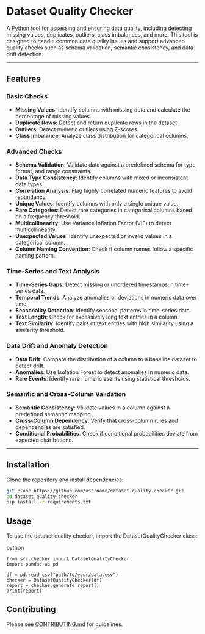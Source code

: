 # Dataset Quality Checker

A Python tool for assessing and ensuring data quality, including detecting missing values, duplicates, outliers, class imbalances, and more. This tool is designed to handle common data quality issues and support advanced quality checks such as schema validation, semantic consistency, and data drift detection.

---

## Features

### Basic Checks
- **Missing Values**: Identify columns with missing data and calculate the percentage of missing values.
- **Duplicate Rows**: Detect and return duplicate rows in the dataset.
- **Outliers**: Detect numeric outliers using Z-scores.
- **Class Imbalance**: Analyze class distribution for categorical columns.

### Advanced Checks
- **Schema Validation**: Validate data against a predefined schema for type, format, and range constraints.
- **Data Type Consistency**: Identify columns with mixed or inconsistent data types.
- **Correlation Analysis**: Flag highly correlated numeric features to avoid redundancy.
- **Unique Values**: Identify columns with only a single unique value.
- **Rare Categories**: Detect rare categories in categorical columns based on a frequency threshold.
- **Multicollinearity**: Use Variance Inflation Factor (VIF) to detect multicollinearity.
- **Unexpected Values**: Identify unexpected or invalid values in a categorical column.
- **Column Naming Convention**: Check if column names follow a specific naming pattern.

### Time-Series and Text Analysis
- **Time-Series Gaps**: Detect missing or unordered timestamps in time-series data.
- **Temporal Trends**: Analyze anomalies or deviations in numeric data over time.
- **Seasonality Detection**: Identify seasonal patterns in time-series data.
- **Text Length**: Check for excessively long text entries in a column.
- **Text Similarity**: Identify pairs of text entries with high similarity using a similarity threshold.

### Data Drift and Anomaly Detection
- **Data Drift**: Compare the distribution of a column to a baseline dataset to detect drift.
- **Anomalies**: Use Isolation Forest to detect anomalies in numeric data.
- **Rare Events**: Identify rare numeric events using statistical thresholds.

### Semantic and Cross-Column Validation
- **Semantic Consistency**: Validate values in a column against a predefined semantic mapping.
- **Cross-Column Dependency**: Verify that cross-column rules and dependencies are satisfied.
- **Conditional Probabilities**: Check if conditional probabilities deviate from expected distributions.

---

## Installation

Clone the repository and install dependencies:

```bash
git clone https://github.com/username/dataset-quality-checker.git
cd dataset-quality-checker
pip install -r requirements.txt
```

## Usage
To use the dataset quality checker, import the DatasetQualityChecker class:

python
```
from src.checker import DatasetQualityChecker
import pandas as pd

df = pd.read_csv("path/to/your/data.csv")
checker = DatasetQualityChecker(df)
report = checker.generate_report()
print(report)
```

## Contributing
Please see [CONTRIBUTING.md](https://github.com/navdeep-G/data-quality-checker/blob/main/CONTRIBUTING.md) for guidelines.
